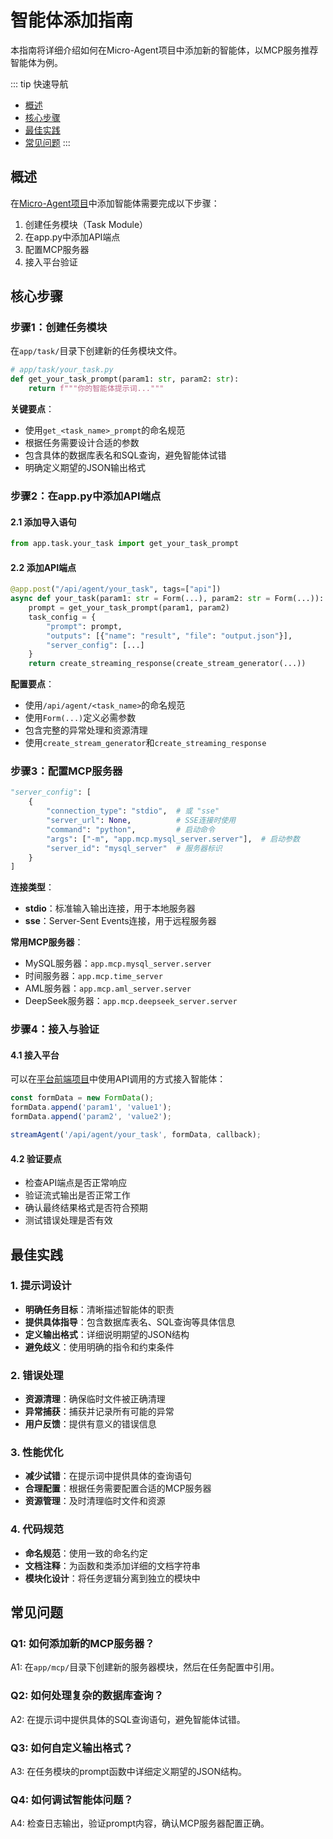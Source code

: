 # 智能体添加指南

本指南将详细介绍如何在Micro-Agent项目中添加新的智能体，以MCP服务推荐智能体为例。

::: tip 快速导航
- [概述](#概述)
- [核心步骤](#核心步骤)
- [最佳实践](#最佳实践)
- [常见问题](#常见问题)
  :::

## 概述

在[Micro-Agent项目](https://github.com/PolarSnowLeopard/Micro-Agent)中添加智能体需要完成以下步骤：

1. 创建任务模块（Task Module）
2. 在app.py中添加API端点
3. 配置MCP服务器
4. 接入平台验证

## 核心步骤

### 步骤1：创建任务模块

在`app/task/`目录下创建新的任务模块文件。

```python
# app/task/your_task.py
def get_your_task_prompt(param1: str, param2: str):
    return f"""你的智能体提示词..."""
```

**关键要点**：
- 使用`get_<task_name>_prompt`的命名规范
- 根据任务需要设计合适的参数
- 包含具体的数据库表名和SQL查询，避免智能体试错
- 明确定义期望的JSON输出格式

### 步骤2：在app.py中添加API端点

#### 2.1 添加导入语句

```python
from app.task.your_task import get_your_task_prompt
```

#### 2.2 添加API端点

```python
@app.post("/api/agent/your_task", tags=["api"])
async def your_task(param1: str = Form(...), param2: str = Form(...)):
    prompt = get_your_task_prompt(param1, param2)
    task_config = {
        "prompt": prompt,
        "outputs": [{"name": "result", "file": "output.json"}],
        "server_config": [...]
    }
    return create_streaming_response(create_stream_generator(...))
```

**配置要点**：
- 使用`/api/agent/<task_name>`的命名规范
- 使用`Form(...)`定义必需参数
- 包含完整的异常处理和资源清理
- 使用`create_stream_generator`和`create_streaming_response`

### 步骤3：配置MCP服务器

```python
"server_config": [
    {
        "connection_type": "stdio",  # 或 "sse"
        "server_url": None,          # SSE连接时使用
        "command": "python",         # 启动命令
        "args": ["-m", "app.mcp.mysql_server.server"],  # 启动参数
        "server_id": "mysql_server"  # 服务器标识
    }
]
```

**连接类型**：
- **stdio**：标准输入输出连接，用于本地服务器
- **sse**：Server-Sent Events连接，用于远程服务器

**常用MCP服务器**：
- MySQL服务器：`app.mcp.mysql_server.server`
- 时间服务器：`app.mcp.time_server`
- AML服务器：`app.mcp.aml_server.server`
- DeepSeek服务器：`app.mcp.deepseek_server.server`

### 步骤4：接入与验证

#### 4.1 接入平台

可以在[平台前端项目](https://github.com/PolarSnowLeopard/ioeb)中使用API调用的方式接入智能体：

```javascript
const formData = new FormData();
formData.append('param1', 'value1');
formData.append('param2', 'value2');

streamAgent('/api/agent/your_task', formData, callback);
```

#### 4.2 验证要点

- 检查API端点是否正常响应
- 验证流式输出是否正常工作
- 确认最终结果格式是否符合预期
- 测试错误处理是否有效

## 最佳实践

### 1. 提示词设计

- **明确任务目标**：清晰描述智能体的职责
- **提供具体指导**：包含数据库表名、SQL查询等具体信息
- **定义输出格式**：详细说明期望的JSON结构
- **避免歧义**：使用明确的指令和约束条件

### 2. 错误处理

- **资源清理**：确保临时文件被正确清理
- **异常捕获**：捕获并记录所有可能的异常
- **用户反馈**：提供有意义的错误信息

### 3. 性能优化

- **减少试错**：在提示词中提供具体的查询语句
- **合理配置**：根据任务需要配置合适的MCP服务器
- **资源管理**：及时清理临时文件和资源

### 4. 代码规范

- **命名规范**：使用一致的命名约定
- **文档注释**：为函数和类添加详细的文档字符串
- **模块化设计**：将任务逻辑分离到独立的模块中

## 常见问题

### Q1: 如何添加新的MCP服务器？

A1: 在`app/mcp/`目录下创建新的服务器模块，然后在任务配置中引用。

### Q2: 如何处理复杂的数据库查询？

A2: 在提示词中提供具体的SQL查询语句，避免智能体试错。

### Q3: 如何自定义输出格式？

A3: 在任务模块的prompt函数中详细定义期望的JSON结构。

### Q4: 如何调试智能体问题？

A4: 检查日志输出，验证prompt内容，确认MCP服务器配置正确。
